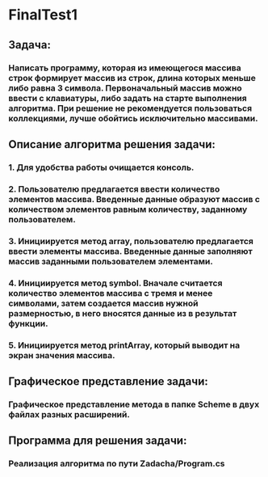 # FinalTest1
## Задача: 
### Написать программу, которая из имеющегося массива строк формирует массив из строк, длина которых меньше либо равна 3 символа. Первоначальный массив можно ввести с клавиатуры, либо задать на старте выполнения алгоритма. При решение не рекомендуется пользоваться коллекциями, лучше обойтись исключительно массивами.

## Описание алгоритма решения задачи:
### 1. Для удобства работы очищается консоль.
### 2. Пользователю предлагается ввести количество элементов массива. Введенные данные образуют массив с количеством элементов равным количеству, заданному пользователем.
### 3. Инициируется метод array, пользователю предлагается ввести элементы массива. Введенные данные заполняют массив заданными пользователем элементами.
### 4. Инициируется метод symbol. Вначале считается количество элементов массива с тремя и менее символами, затем создается массив нужной размерностью, в него вносятся данные из в результат функции.
### 5. Инициируется метод printArray, который выводит на экран значения массива.

## Графическое представление задачи: 
### Графическое представление метода в папке Scheme в двух файлах разных расширений.

## Программа для решения задачи: 
### Реализация алгоритма по пути Zadacha/Program.cs